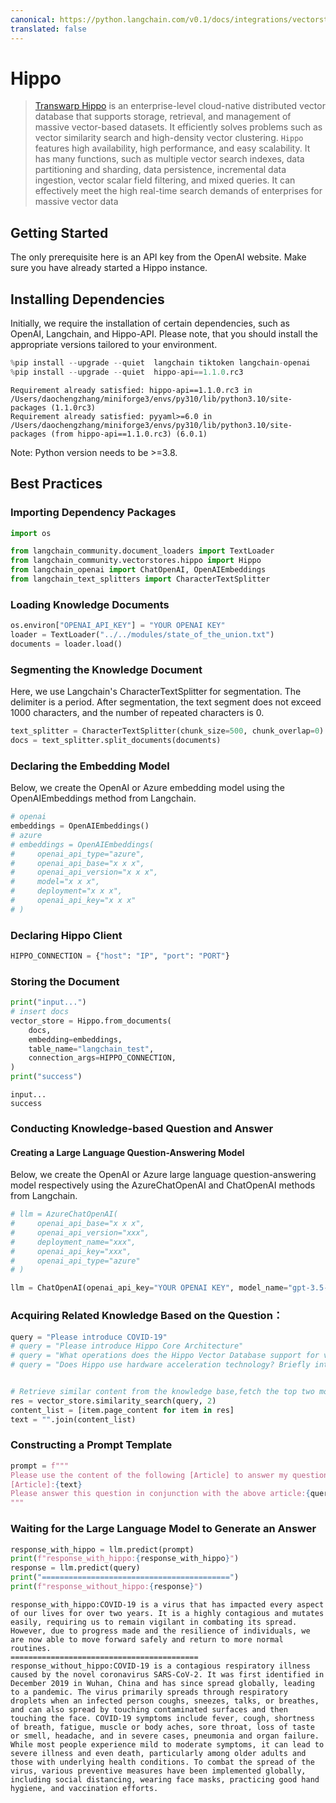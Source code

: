 ```yaml
---
canonical: https://python.langchain.com/v0.1/docs/integrations/vectorstores/hippo
translated: false
---
```


# Hippo

>[Transwarp Hippo](https://www.transwarp.cn/en/subproduct/hippo) is an enterprise-level cloud-native distributed vector database that supports storage, retrieval, and management of massive vector-based datasets. It efficiently solves problems such as vector similarity search and high-density vector clustering. `Hippo` features high availability, high performance, and easy scalability. It has many functions, such as multiple vector search indexes, data partitioning and sharding, data persistence, incremental data ingestion, vector scalar field filtering, and mixed queries. It can effectively meet the high real-time search demands of enterprises for massive vector data

## Getting Started

The only prerequisite here is an API key from the OpenAI website. Make sure you have already started a Hippo instance.

## Installing Dependencies

Initially, we require the installation of certain dependencies, such as OpenAI, Langchain, and Hippo-API. Please note, that you should install the appropriate versions tailored to your environment.

```python
%pip install --upgrade --quiet  langchain tiktoken langchain-openai
%pip install --upgrade --quiet  hippo-api==1.1.0.rc3
```

```output
Requirement already satisfied: hippo-api==1.1.0.rc3 in /Users/daochengzhang/miniforge3/envs/py310/lib/python3.10/site-packages (1.1.0rc3)
Requirement already satisfied: pyyaml>=6.0 in /Users/daochengzhang/miniforge3/envs/py310/lib/python3.10/site-packages (from hippo-api==1.1.0.rc3) (6.0.1)
```

Note: Python version needs to be >=3.8.

## Best Practices

### Importing Dependency Packages

```python
import os

from langchain_community.document_loaders import TextLoader
from langchain_community.vectorstores.hippo import Hippo
from langchain_openai import ChatOpenAI, OpenAIEmbeddings
from langchain_text_splitters import CharacterTextSplitter
```

### Loading Knowledge Documents

```python
os.environ["OPENAI_API_KEY"] = "YOUR OPENAI KEY"
loader = TextLoader("../../modules/state_of_the_union.txt")
documents = loader.load()
```

### Segmenting the Knowledge Document

Here, we use Langchain's CharacterTextSplitter for segmentation. The delimiter is a period. After segmentation, the text segment does not exceed 1000 characters, and the number of repeated characters is 0.

```python
text_splitter = CharacterTextSplitter(chunk_size=500, chunk_overlap=0)
docs = text_splitter.split_documents(documents)
```

### Declaring the Embedding Model

Below, we create the OpenAI or Azure embedding model using the OpenAIEmbeddings method from Langchain.

```python
# openai
embeddings = OpenAIEmbeddings()
# azure
# embeddings = OpenAIEmbeddings(
#     openai_api_type="azure",
#     openai_api_base="x x x",
#     openai_api_version="x x x",
#     model="x x x",
#     deployment="x x x",
#     openai_api_key="x x x"
# )
```

### Declaring Hippo Client

```python
HIPPO_CONNECTION = {"host": "IP", "port": "PORT"}
```

### Storing the Document

```python
print("input...")
# insert docs
vector_store = Hippo.from_documents(
    docs,
    embedding=embeddings,
    table_name="langchain_test",
    connection_args=HIPPO_CONNECTION,
)
print("success")
```

```output
input...
success
```

### Conducting Knowledge-based Question and Answer

#### Creating a Large Language Question-Answering Model

Below, we create the OpenAI or Azure large language question-answering model respectively using the AzureChatOpenAI and ChatOpenAI methods from Langchain.

```python
# llm = AzureChatOpenAI(
#     openai_api_base="x x x",
#     openai_api_version="xxx",
#     deployment_name="xxx",
#     openai_api_key="xxx",
#     openai_api_type="azure"
# )

llm = ChatOpenAI(openai_api_key="YOUR OPENAI KEY", model_name="gpt-3.5-turbo-16k")
```

### Acquiring Related Knowledge Based on the Question：

```python
query = "Please introduce COVID-19"
# query = "Please introduce Hippo Core Architecture"
# query = "What operations does the Hippo Vector Database support for vector data?"
# query = "Does Hippo use hardware acceleration technology? Briefly introduce hardware acceleration technology."


# Retrieve similar content from the knowledge base,fetch the top two most similar texts.
res = vector_store.similarity_search(query, 2)
content_list = [item.page_content for item in res]
text = "".join(content_list)
```

### Constructing a Prompt Template

```python
prompt = f"""
Please use the content of the following [Article] to answer my question. If you don't know, please say you don't know, and the answer should be concise."
[Article]:{text}
Please answer this question in conjunction with the above article:{query}
"""
```

### Waiting for the Large Language Model to Generate an Answer

```python
response_with_hippo = llm.predict(prompt)
print(f"response_with_hippo:{response_with_hippo}")
response = llm.predict(query)
print("==========================================")
print(f"response_without_hippo:{response}")
```

```output
response_with_hippo:COVID-19 is a virus that has impacted every aspect of our lives for over two years. It is a highly contagious and mutates easily, requiring us to remain vigilant in combating its spread. However, due to progress made and the resilience of individuals, we are now able to move forward safely and return to more normal routines.
==========================================
response_without_hippo:COVID-19 is a contagious respiratory illness caused by the novel coronavirus SARS-CoV-2. It was first identified in December 2019 in Wuhan, China and has since spread globally, leading to a pandemic. The virus primarily spreads through respiratory droplets when an infected person coughs, sneezes, talks, or breathes, and can also spread by touching contaminated surfaces and then touching the face. COVID-19 symptoms include fever, cough, shortness of breath, fatigue, muscle or body aches, sore throat, loss of taste or smell, headache, and in severe cases, pneumonia and organ failure. While most people experience mild to moderate symptoms, it can lead to severe illness and even death, particularly among older adults and those with underlying health conditions. To combat the spread of the virus, various preventive measures have been implemented globally, including social distancing, wearing face masks, practicing good hand hygiene, and vaccination efforts.
```